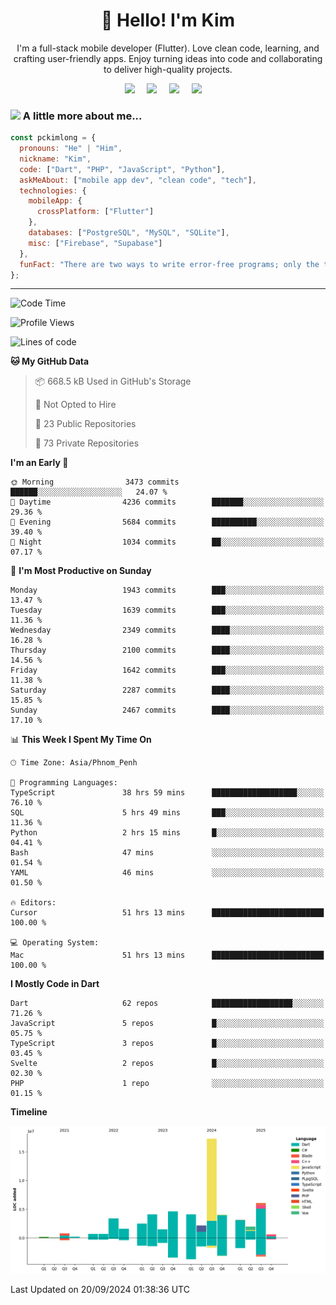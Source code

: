 <h1 align="center">👋 Hello! I'm Kim</h1>

<p align="center">
   I'm a full-stack mobile developer (Flutter). Love clean code, learning, and crafting user-friendly apps. Enjoy turning ideas into code and collaborating to deliver high-quality projects.
</p>

<p align="center">
  <a href="mailto:pochkimlong88@gmail.com"><img src="https://img.shields.io/badge/gmail-%23D14836.svg?&style=for-the-badge&logo=gmail&logoColor=white" /></a>&nbsp;&nbsp;&nbsp;&nbsp;
  <a href="https://t.me/pochkimlong/"><img src="https://img.shields.io/badge/telegram-%230077B5.svg?&style=for-the-badge&logo=telegram&logoColor=white" /></a>&nbsp;&nbsp;&nbsp;&nbsp;
  <a href="https://www.youtube.com/@PochKimlong/"><img src="https://img.shields.io/badge/youtube-%23dc2743.svg?&style=for-the-badge&logo=youtube&logoColor=white" /></a>&nbsp;&nbsp;&nbsp;&nbsp;
  <a href="https://www.tiktok.com/@pckimlong/"><img src="https://img.shields.io/badge/tiktok-%23000000.svg?&style=for-the-badge&logo=tiktok&logoColor=white" /></a>&nbsp;&nbsp;&nbsp;&nbsp;
</p>

### <img src="https://media.giphy.com/media/VgCDAzcKvsR6OM0uWg/giphy.gif" width="50"> A little more about me...  

```javascript
const pckimlong = {
  pronouns: "He" | "Him",
  nickname: "Kim",
  code: ["Dart", "PHP", "JavaScript", "Python"],
  askMeAbout: ["mobile app dev", "clean code", "tech"],
  technologies: {
    mobileApp: {
      crossPlatform: ["Flutter"]
    },
    databases: ["PostgreSQL", "MySQL", "SQLite"],
    misc: ["Firebase", "Supabase"]
  },
  funFact: "There are two ways to write error-free programs; only the third one works."
};
```
---

<!--START_SECTION:waka-->
![Code Time](http://img.shields.io/badge/Code%20Time-587%20hrs-blue)

![Profile Views](http://img.shields.io/badge/Profile%20Views-0-blue)

![Lines of code](https://img.shields.io/badge/From%20Hello%20World%20I%27ve%20Written-26.5%20million%20lines%20of%20code-blue)

**🐱 My GitHub Data** 

> 📦 668.5 kB Used in GitHub's Storage 
 > 
> 🚫 Not Opted to Hire
 > 
> 📜 23 Public Repositories 
 > 
> 🔑 73 Private Repositories 
 > 
**I'm an Early 🐤** 

```text
🌞 Morning                3473 commits        ██████░░░░░░░░░░░░░░░░░░░   24.07 % 
🌆 Daytime                4236 commits        ███████░░░░░░░░░░░░░░░░░░   29.36 % 
🌃 Evening                5684 commits        ██████████░░░░░░░░░░░░░░░   39.40 % 
🌙 Night                  1034 commits        ██░░░░░░░░░░░░░░░░░░░░░░░   07.17 % 
```
📅 **I'm Most Productive on Sunday** 

```text
Monday                   1943 commits        ███░░░░░░░░░░░░░░░░░░░░░░   13.47 % 
Tuesday                  1639 commits        ███░░░░░░░░░░░░░░░░░░░░░░   11.36 % 
Wednesday                2349 commits        ████░░░░░░░░░░░░░░░░░░░░░   16.28 % 
Thursday                 2100 commits        ████░░░░░░░░░░░░░░░░░░░░░   14.56 % 
Friday                   1642 commits        ███░░░░░░░░░░░░░░░░░░░░░░   11.38 % 
Saturday                 2287 commits        ████░░░░░░░░░░░░░░░░░░░░░   15.85 % 
Sunday                   2467 commits        ████░░░░░░░░░░░░░░░░░░░░░   17.10 % 
```


📊 **This Week I Spent My Time On** 

```text
🕑︎ Time Zone: Asia/Phnom_Penh

💬 Programming Languages: 
TypeScript               38 hrs 59 mins      ███████████████████░░░░░░   76.10 % 
SQL                      5 hrs 49 mins       ███░░░░░░░░░░░░░░░░░░░░░░   11.36 % 
Python                   2 hrs 15 mins       █░░░░░░░░░░░░░░░░░░░░░░░░   04.41 % 
Bash                     47 mins             ░░░░░░░░░░░░░░░░░░░░░░░░░   01.54 % 
YAML                     46 mins             ░░░░░░░░░░░░░░░░░░░░░░░░░   01.50 % 

🔥 Editors: 
Cursor                   51 hrs 13 mins      █████████████████████████   100.00 % 

💻 Operating System: 
Mac                      51 hrs 13 mins      █████████████████████████   100.00 % 
```

**I Mostly Code in Dart** 

```text
Dart                     62 repos            ██████████████████░░░░░░░   71.26 % 
JavaScript               5 repos             █░░░░░░░░░░░░░░░░░░░░░░░░   05.75 % 
TypeScript               3 repos             █░░░░░░░░░░░░░░░░░░░░░░░░   03.45 % 
Svelte                   2 repos             █░░░░░░░░░░░░░░░░░░░░░░░░   02.30 % 
PHP                      1 repo              ░░░░░░░░░░░░░░░░░░░░░░░░░   01.15 % 
```



**Timeline**

![Lines of Code chart](https://raw.githubusercontent.com/pckimlong/pckimlong/main/assets/bar_graph.png)


 Last Updated on 20/09/2024 01:38:36 UTC
<!--END_SECTION:waka-->

<!---
PochKimlong/PochKimlong is a ✨ special ✨ repository because its `README.md` (this file) appears on your GitHub profile.
You can click the Preview link to take a look at your changes.
--->
